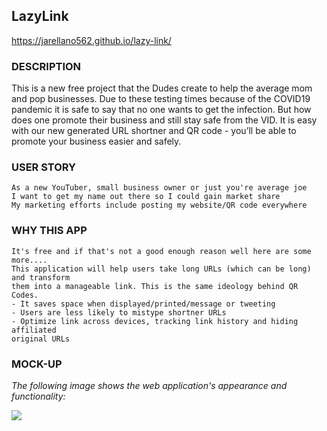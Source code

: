 ## LazyLink

 https://jarellano562.github.io/lazy-link/

### DESCRIPTION 

This is a new free project that the Dudes create to help the average mom and pop businesses. Due to these testing times because of the COVID19 pandemic it is safe to say that no one wants to get the infection. But how does one promote their business and still stay safe from the VID. It is easy with our new generated URL shortner and QR code - you’ll be able to promote your business easier and safely.

### USER STORY 

```text
As a new YouTuber, small business owner or just you're average joe
I want to get my name out there so I could gain market share 
My marketing efforts include posting my website/QR code everywhere
```

### WHY THIS APP

```text
It's free and if that's not a good enough reason well here are some more.... 
This application will help users take long URLs (which can be long) and transform
them into a manageable link. This is the same ideology behind QR Codes.
- It saves space when displayed/printed/message or tweeting 
- Users are less likely to mistype shortner URLs 
- Optimize link across devices, tracking link history and hiding affiliated 
original URLs
```

### MOCK-UP

*The following image shows the web application's appearance and functionality:*

![](assets/images/)
